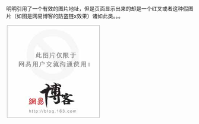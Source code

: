 明明引用了一个有效的图片地址，但是页面显示出来的却是一个红叉或者这种假图片（如图是网易博客的防盗链x效果）诸如此类。。。

![](/assets/防盗链-2018年02月01日21:38:26.png)

